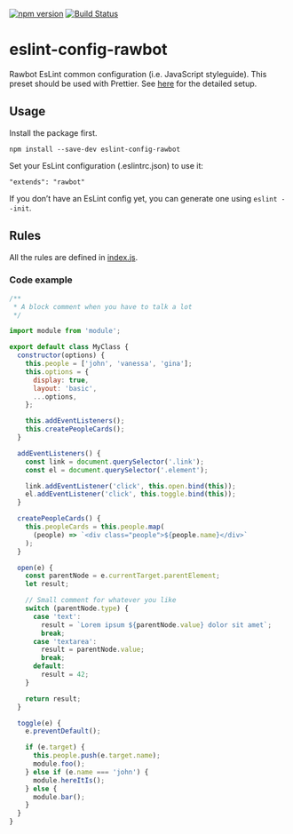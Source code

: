 [![npm version](https://badge.fury.io/js/eslint-config-rawbot.svg)](https://badge.fury.io/js/eslint-config-rawbot)
[![Build Status](https://travis-ci.org/team-rawbot/eslint-config-rawbot.svg?branch=master)](https://travis-ci.org/team-rawbot/eslint-config-rawbot)

# eslint-config-rawbot

Rawbot EsLint common configuration (i.e. JavaScript styleguide). This preset should be used with Prettier. See [here](https://liip-lausanne.github.io/coding-standards/javascript/#code-styling) for the detailed setup.

## Usage

Install the package first.

```
npm install --save-dev eslint-config-rawbot
```

Set your EsLint configuration (.eslintrc.json) to use it:

```
"extends": "rawbot"
```

If you don’t have an EsLint config yet, you can generate one using `eslint --init`.

## Rules

All the rules are defined in [index.js](https://github.com/team-rawbot/eslint-config-rawbot/blob/master/index.js).

### Code example

```javascript
/**
 * A block comment when you have to talk a lot
 */

import module from 'module';

export default class MyClass {
  constructor(options) {
    this.people = ['john', 'vanessa', 'gina'];
    this.options = {
      display: true,
      layout: 'basic',
      ...options,
    };

    this.addEventListeners();
    this.createPeopleCards();
  }

  addEventListeners() {
    const link = document.querySelector('.link');
    const el = document.querySelector('.element');

    link.addEventListener('click', this.open.bind(this));
    el.addEventListener('click', this.toggle.bind(this));
  }

  createPeopleCards() {
    this.peopleCards = this.people.map(
      (people) => `<div class="people">${people.name}</div>`
    );
  }

  open(e) {
    const parentNode = e.currentTarget.parentElement;
    let result;

    // Small comment for whatever you like
    switch (parentNode.type) {
      case 'text':
        result = `Lorem ipsum ${parentNode.value} dolor sit amet`;
        break;
      case 'textarea':
        result = parentNode.value;
        break;
      default:
        result = 42;
    }

    return result;
  }

  toggle(e) {
    e.preventDefault();

    if (e.target) {
      this.people.push(e.target.name);
      module.foo();
    } else if (e.name === 'john') {
      module.hereItIs();
    } else {
      module.bar();
    }
  }
}
```
